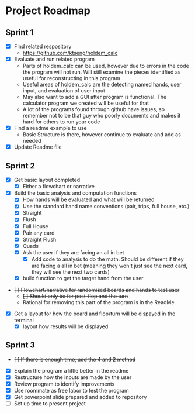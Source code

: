 
# Project Roadmap

## Sprint 1
- [x] Find related respository
    - https://github.com/ktseng/holdem_calc
- [x] Evaluate and run related program
    - Parts of holdem_calc  can be used, however due to errors in the code the program will not run. Will still examine the pieces identified as useful for reconstructing in this program
    - Useful areas of holdem_calc are the detecting named hands, user input, and evaluation of user input
    - May also want to add a GUI after program is functional. The calculator program we created will be useful for that
    - A lot of the programs found through github have issues, so remember not to be that guy who poorly documents and makes it hard for others to run your code
- [x] Find a readme example to use
    - Basic Structure is there, however continue to evaluate and add as needed
- [x] Update Readme file

## Sprint 2
- [x] Get basic layout completed
    - [x] Either a flowchart or narrative
- [x] Build the basic analysis and computation functions
    - [x] How hands will be evaluated and what will be returned
    - [x] Use the standard hand name conventions (pair, trips, full house, etc.)
    - [x] Straight
    - [x] Flush
    - [x] Full House
    - [X] Pair any card
    - [x] Straight Flush
    - [x] Quads
    - [x] Ask the user if they are facing an all in bet
        - [x] Add code to analysis to do the math. Should be different if they are facing a all in bet (meaning they won't just see the next card, they will see the next two cards)
    - [x] build function to get the target hand from the user
- ~~[ ] Flowchart/narrative for randomized boards and hands to test user~~
    - ~~[ ] Should only be for post-flop and the turn~~
    - Rational for removing this part of the program is in the ReadMe
- [x] Get a layout for how the board and flop/turn will be dispayed in the terminal
    - [x] layout how results will be displayed

## Sprint 3

- ~~[ ] If there is enough time, add the 4 and 2 method~~
- [x] Explain the program a little better in the readme
- [x] Restructure how the inputs are made by the user
- [x] Review program to identify improvements
- [x] Use roommate as free labor to test the program
- [x] Get powerpoint slide prepared and added to repository
- [ ] Set up time to present project

